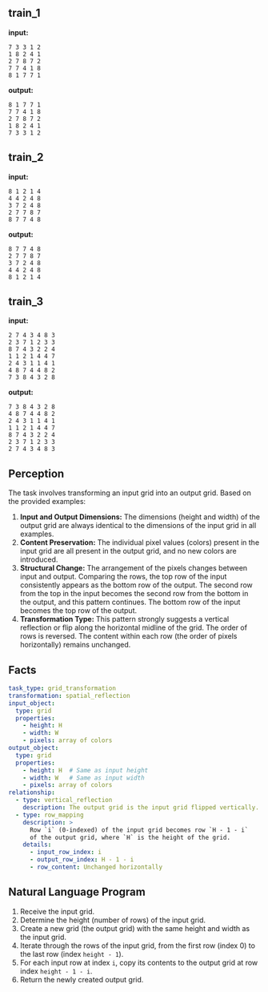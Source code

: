 
## train_1

**input:**
```
7 3 3 1 2
1 8 2 4 1
2 7 8 7 2
7 7 4 1 8
8 1 7 7 1
```


**output:**
```
8 1 7 7 1
7 7 4 1 8
2 7 8 7 2
1 8 2 4 1
7 3 3 1 2
```


## train_2

**input:**
```
8 1 2 1 4
4 4 2 4 8
3 7 2 4 8
2 7 7 8 7
8 7 7 4 8
```


**output:**
```
8 7 7 4 8
2 7 7 8 7
3 7 2 4 8
4 4 2 4 8
8 1 2 1 4
```


## train_3

**input:**
```
2 7 4 3 4 8 3
2 3 7 1 2 3 3
8 7 4 3 2 2 4
1 1 2 1 4 4 7
2 4 3 1 1 4 1
4 8 7 4 4 8 2
7 3 8 4 3 2 8
```


**output:**
```
7 3 8 4 3 2 8
4 8 7 4 4 8 2
2 4 3 1 1 4 1
1 1 2 1 4 4 7
8 7 4 3 2 2 4
2 3 7 1 2 3 3
2 7 4 3 4 8 3
```

## Perception

The task involves transforming an input grid into an output grid. Based on the provided examples:

1.  **Input and Output Dimensions:** The dimensions (height and width) of the output grid are always identical to the dimensions of the input grid in all examples.
2.  **Content Preservation:** The individual pixel values (colors) present in the input grid are all present in the output grid, and no new colors are introduced.
3.  **Structural Change:** The arrangement of the pixels changes between input and output. Comparing the rows, the top row of the input consistently appears as the bottom row of the output. The second row from the top in the input becomes the second row from the bottom in the output, and this pattern continues. The bottom row of the input becomes the top row of the output.
4.  **Transformation Type:** This pattern strongly suggests a vertical reflection or flip along the horizontal midline of the grid. The order of rows is reversed. The content within each row (the order of pixels horizontally) remains unchanged.

## Facts


```yaml
task_type: grid_transformation
transformation: spatial_reflection
input_object:
  type: grid
  properties:
    - height: H
    - width: W
    - pixels: array of colors
output_object:
  type: grid
  properties:
    - height: H  # Same as input height
    - width: W   # Same as input width
    - pixels: array of colors
relationship:
  - type: vertical_reflection
    description: The output grid is the input grid flipped vertically.
  - type: row_mapping
    description: >
      Row `i` (0-indexed) of the input grid becomes row `H - 1 - i`
      of the output grid, where `H` is the height of the grid.
    details:
      - input_row_index: i
      - output_row_index: H - 1 - i
      - row_content: Unchanged horizontally
```


## Natural Language Program

1.  Receive the input grid.
2.  Determine the height (number of rows) of the input grid.
3.  Create a new grid (the output grid) with the same height and width as the input grid.
4.  Iterate through the rows of the input grid, from the first row (index 0) to the last row (index `height - 1`).
5.  For each input row at index `i`, copy its contents to the output grid at row index `height - 1 - i`.
6.  Return the newly created output grid.
